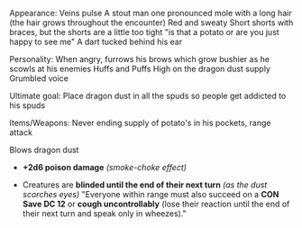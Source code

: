 Appearance:
Veins pulse
A stout man
one pronounced mole with a long hair (the hair grows throughout the encounter)
Red and sweaty
Short shorts with braces, but the shorts are a little too tight
"is that a potato or are you just happy to see me"
A dart tucked behind his ear

Personality: 
When angry, furrows his brows which grow bushier as he scowls at his enemies
Huffs and Puffs
High on the dragon dust supply 
Grumbled voice

Ultimate goal:
Place dragon dust in all the spuds so people get addicted to his spuds

Items/Weapons:
Never ending supply of potato's in his pockets, range attack

Blows dragon dust
- **+2d6 poison damage** _(smoke-choke effect)_
    
- Creatures are **blinded until the end of their next turn** _(as the dust scorches eyes)_
"Everyone within range must also succeed on a **CON Save DC 12** or **cough uncontrollably** (lose their reaction until the end of their next turn and speak only in wheezes)."

